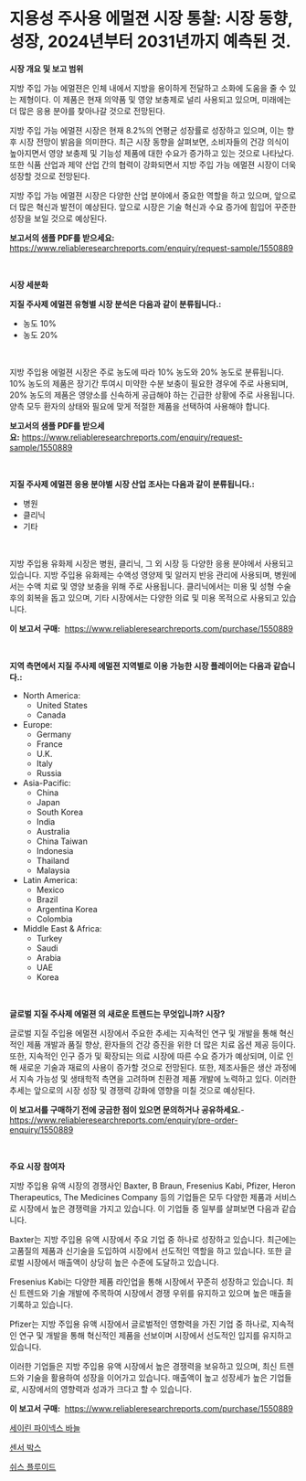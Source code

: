 <p><h1>지용성 주사용 에멀젼 시장 통찰: 시장 동향, 성장, 2024년부터 2031년까지 예측된 것.</h1></p><p><strong>시장 개요 및 보고 범위</strong></p>
<p><p>지방 주입 가능 에멀젼은 인체 내에서 지방을 용이하게 전달하고 소화에 도움을 줄 수 있는 제형이다. 이 제품은 현재 의약품 및 영양 보충제로 널리 사용되고 있으며, 미래에는 더 많은 응용 분야를 찾아나갈 것으로 전망된다. </p><p>지방 주입 가능 에멀젼 시장은 현재 8.2%의 연평균 성장률로 성장하고 있으며, 이는 향후 시장 전망이 밝음을 의미한다. 최근 시장 동향을 살펴보면, 소비자들의 건강 의식이 높아지면서 영양 보충제 및 기능성 제품에 대한 수요가 증가하고 있는 것으로 나타났다. 또한 식품 산업과 제약 산업 간의 협력이 강화되면서 지방 주입 가능 에멀젼 시장이 더욱 성장할 것으로 전망된다.</p><p>지방 주입 가능 에멀젼 시장은 다양한 산업 분야에서 중요한 역할을 하고 있으며, 앞으로 더 많은 혁신과 발전이 예상된다. 앞으로 시장은 기술 혁신과 수요 증가에 힘입어 꾸준한 성장을 보일 것으로 예상된다.</p></p>
<p><strong>보고서의 샘플 PDF를 받으세요:</strong> <a href="https://www.reliableresearchreports.com/enquiry/request-sample/1550889">https://www.reliableresearchreports.com/enquiry/request-sample/1550889</a></p>
<p>&nbsp;</p>
<p><strong>시장 세분화</strong></p>
<p><strong>지질 주사제 에멀젼 유형별 시장 분석은 다음과 같이 분류됩니다.:</strong></p>
<p><ul><li>농도 10%</li><li>농도 20%</li></ul></p>
<p>&nbsp;</p>
<p><p>지방 주입용 에멀젼 시장은 주로 농도에 따라 10% 농도와 20% 농도로 분류됩니다. 10% 농도의 제품은 장기간 투여시 미약한 수분 보충이 필요한 경우에 주로 사용되며, 20% 농도의 제품은 영양소를 신속하게 공급해야 하는 긴급한 상황에 주로 사용됩니다. 양측 모두 환자의 상태와 필요에 맞게 적절한 제품을 선택하여 사용해야 합니다.</p></p>
<p><strong>보고서의 샘플 PDF를 받으세요:</strong>&nbsp;<a href="https://www.reliableresearchreports.com/enquiry/request-sample/1550889">https://www.reliableresearchreports.com/enquiry/request-sample/1550889</a></p>
<p>&nbsp;</p>
<p><strong> 지질 주사제 에멀젼 응용 분야별 시장 산업 조사는 다음과 같이 분류됩니다.:</strong></p>
<p><ul><li>병원</li><li>클리닉</li><li>기타</li></ul></p>
<p>&nbsp;</p>
<p><p>지방 주입용 유화제 시장은 병원, 클리닉, 그 외 시장 등 다양한 응용 분야에서 사용되고 있습니다. 지방 주입용 유화제는 수액성 영양제 및 알러지 반응 관리에 사용되며, 병원에서는 수액 치료 및 영양 보충을 위해 주로 사용됩니다. 클리닉에서는 미용 및 성형 수술 후의 회복을 돕고 있으며, 기타 시장에서는 다양한 의료 및 미용 목적으로 사용되고 있습니다.</p></p>
<p><strong>이 보고서 구매:</strong>&nbsp; <a href="https://www.reliableresearchreports.com/purchase/1550889">https://www.reliableresearchreports.com/purchase/1550889</a></p>
<p>&nbsp;</p>
<p><strong>지역 측면에서 지질 주사제 에멀젼 지역별로 이용 가능한 시장 플레이어는 다음과 같습니다.:</strong></p>
<p><ul>
    <li>
        North America:
        <ul>
            <li>United States</li>
            <li>Canada</li>
        </ul>
    </li>
    <li>
        Europe:
        <ul>
            <li>Germany</li>
            <li>France</li>
            <li>U.K.</li>
            <li>Italy</li>
            <li>Russia</li>
        </ul>
    </li>
    <li>
        Asia-Pacific:
        <ul>
            <li>China</li>
            <li>Japan</li>
            <li>South Korea</li>
            <li>India</li>
            <li>Australia</li>
            <li>China Taiwan</li>
            <li>Indonesia</li>
            <li>Thailand</li>
            <li>Malaysia</li>
        </ul>
    </li>
    <li>
        Latin America:
        <ul>
            <li>Mexico</li>
            <li>Brazil</li>
            <li>Argentina Korea</li>
            <li>Colombia</li>
        </ul>
    </li>
    <li>
        Middle East & Africa:
        <ul>
            <li>Turkey</li>
            <li>Saudi</li>
            <li>Arabia</li>
            <li>UAE</li>
            <li>Korea</li>
        </ul>
    </li>
    </ul></p>
<p>&nbsp;</p>
<p><strong>글로벌 지질 주사제 에멀젼 의 새로운 트렌드는 무엇입니까? 시장?</strong></p>
<p><p>글로벌 지질 주입용 에멀젼 시장에서 주요한 추세는 지속적인 연구 및 개발을 통해 혁신적인 제품 개발과 품질 향상, 환자들의 건강 증진을 위한 더 많은 치료 옵션 제공 등이다. 또한, 지속적인 인구 증가 및 확장되는 의료 시장에 따른 수요 증가가 예상되며, 이로 인해 새로운 기술과 재료의 사용이 증가할 것으로 전망된다. 또한, 제조사들은 생산 과정에서 지속 가능성 및 생태학적 측면을 고려하며 친환경 제품 개발에 노력하고 있다. 이러한 추세는 앞으로의 시장 성장 및 경쟁력 강화에 영향을 미칠 것으로 예상된다.</p></p>
<p><strong>이 보고서를 구매하기 전에 궁금한 점이 있으면 문의하거나 공유하세요.</strong>- <a href="https://www.reliableresearchreports.com/enquiry/pre-order-enquiry/1550889">https://www.reliableresearchreports.com/enquiry/pre-order-enquiry/1550889</a></p>
<p>&nbsp;</p>
<p><strong>주요 시장 참여자</strong></p>
<p><p>지방 주입용 유액 시장의 경쟁사인 Baxter, B Braun, Fresenius Kabi, Pfizer, Heron Therapeutics, The Medicines Company 등의 기업들은 모두 다양한 제품과 서비스로 시장에서 높은 경쟁력을 가지고 있습니다. 이 기업들 중 일부를 살펴보면 다음과 같습니다.</p><p>Baxter는 지방 주입용 유액 시장에서 주요 기업 중 하나로 성장하고 있습니다. 최근에는 고품질의 제품과 신기술을 도입하여 시장에서 선도적인 역할을 하고 있습니다. 또한 글로벌 시장에서 매출액이 상당히 높은 수준에 도달하고 있습니다.</p><p>Fresenius Kabi는 다양한 제품 라인업을 통해 시장에서 꾸준히 성장하고 있습니다. 최신 트렌드와 기술 개발에 주목하여 시장에서 경쟁 우위를 유지하고 있으며 높은 매출을 기록하고 있습니다.</p><p>Pfizer는 지방 주입용 유액 시장에서 글로벌적인 영향력을 가진 기업 중 하나로, 지속적인 연구 및 개발을 통해 혁신적인 제품을 선보이며 시장에서 선도적인 입지를 유지하고 있습니다.</p><p>이러한 기업들은 지방 주입용 유액 시장에서 높은 경쟁력을 보유하고 있으며, 최신 트렌드와 기술을 활용하여 성장을 이어가고 있습니다. 매출액이 높고 성장세가 높은 기업들로, 시장에서의 영향력과 성과가 크다고 할 수 있습니다.</p></p>
<p><strong>이 보고서 구매:</strong>&nbsp;&nbsp;<a href="https://www.reliableresearchreports.com/purchase/1550889">https://www.reliableresearchreports.com/purchase/1550889</a></p>
<p><p><a href="https://github.com/Maeennan456456/Market-Research-Report-List-1/blob/main/38584926401.md">세이린 파이넥스 바늘</a></p><p><a href="https://github.com/royErdmtyan906778/Market-Research-Report-List-1/blob/main/36883096402.md">센서 박스</a></p><p><a href="https://github.com/idcefvhkdut6/Market-Research-Report-List-1/blob/main/69678756403.md">쉬스 플루이드</a></p></p>

